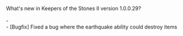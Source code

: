 What's new in Keepers of the Stones II version 1.0.0.29?<br />
<br />- 
<br />- [Bugfix] Fixed a bug where the earthquake ability could destroy items